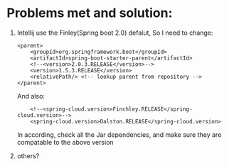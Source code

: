 # Problems met and solution: 
1. Intellij use the Finley(Spring boot 2.0) defalut, So I need to change:
    ```$xslt
    <parent>
        <groupId>org.springframework.boot</groupId>
        <artifactId>spring-boot-starter-parent</artifactId>
        <!--<version>2.0.3.RELEASE</version>-->
        <version>1.5.3.RELEASE</version>
        <relativePath/> <!-- lookup parent from repository -->
    </parent>
    ```
    And also:
    ```$xslt
        <!--<spring-cloud.version>Finchley.RELEASE</spring-cloud.version>-->
        <spring-cloud.version>Dalston.RELEASE</spring-cloud.version>
    ```

    In according, check all the Jar dependencies, and make sure they are compatable to the above version
 1. others?



